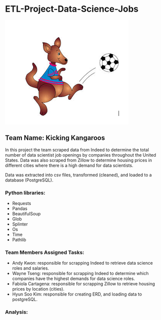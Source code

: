 # ETL-Project-Data-Science-Jobs

 ![](kicking_kangaroo.PNG)

## Team Name: Kicking Kangaroos

In this project the team scraped data from Indeed to determine the total number of data scientist job openings by companies throughout the United States. Data was also scraped from Zillow to determine housing prices in different cities where there is a high demand for data scientists.

Data was extracted into csv files, transformed (cleaned), and loaded to a database (PostgreSQL). 

### Python libraries:

* Requests
* Pandas
* BeautifulSoup
* Glob
* Splinter
* Os
* Time
* Pathlib

### Team Members Assigned Tasks: 

* Andy Kwon: responsible for scrapping Indeed to retrieve data science roles and salaries.
* Wayne Tseng: responsible for scrapping Indeed to determine which companies have the highest demands for data science roles.
* Fabiola Cartagena: responsible for scrapping Zillow to retrieve housing prices by location (cities).
* Hyun Soo Kim: responsible for creating ERD, and loading data to postgreSQL.

### Analysis:

